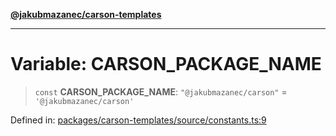 [**@jakubmazanec/carson-templates**](../README.md)

---

# Variable: CARSON_PACKAGE_NAME

> `const` **CARSON_PACKAGE_NAME**: `"@jakubmazanec/carson"` = `'@jakubmazanec/carson'`

Defined in:
[packages/carson-templates/source/constants.ts:9](https://github.com/jakubmazanec/tools/blob/66e975ab265618dba82f8e4c56654145b7ba4db7/packages/carson-templates/source/constants.ts#L9)

